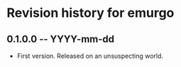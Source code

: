 # Revision history for emurgo

## 0.1.0.0 -- YYYY-mm-dd

* First version. Released on an unsuspecting world.
